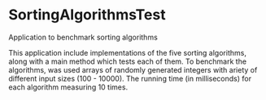 # SortingAlgorithmsTest
Application  to  benchmark  sorting  algorithms

This application include implementations of the five sorting algorithms, along with a main method which tests each of them. 
To benchmark the algorithms, was used arrays of randomly generated integers with ariety of different input sizes (100 - 10000). 
The running time (in milliseconds) for each algorithm measuring 10 times.
